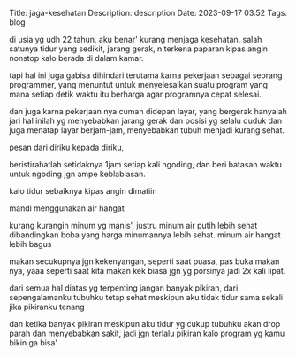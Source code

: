 Title: jaga-kesehatan
Description: description
Date: 2023-09-17 03.52
Tags: blog

di usia yg udh 22 tahun, aku benar' kurang menjaga kesehatan. 
salah satunya tidur yang sedikit, jarang gerak, n terkena paparan kipas angin nonstop kalo
berada di dalam kamar.

tapi hal ini juga gabisa  dihindari terutama karna pekerjaan sebagai seorang 
programmer, yang menuntut untuk menyelesaikan suatu program yang mana setiap
detik waktu itu berharga agar programnya cepat selesai.

dan juga karna pekerjaan nya cuman didepan layar, yang bergerak hanyalah jari hal
inilah yg menyebabkan jarang gerak dan posisi yg selalu duduk dan juga menatap layar
berjam-jam, menyebabkan tubuh menjadi kurang sehat.

pesan dari diriku kepada diriku,

beristirahatlah setidaknya 1jam setiap kali ngoding, 
dan beri batasan waktu untuk ngoding jgn ampe keblablasan.

kalo tidur sebaiknya  kipas angin dimatiin

mandi menggunakan air hangat

kurang kurangin minum yg manis', justru minum air putih lebih sehat dibandingkan boba 
yang harga minumannya lebih sehat. minum air hangat lebih bagus

makan secukupnya jgn kekenyangan, seperti saat puasa, pas buka makan nya, yaaa seperti 
saat kita makan kek biasa jgn yg porsinya jadi 2x kali lipat.

dari semua hal diatas yg terpenting jangan banyak pikiran, dari sepengalamanku
tubuhku tetap sehat meskipun aku tidak tidur sama sekali jika pikiranku tenang

dan ketika banyak pikiran meskipun aku tidur yg cukup tubuhku akan drop parah dan
menyebabkan sakit, jadi jgn terlalu pikiran kalo program yg kamu bikin ga bisa'








